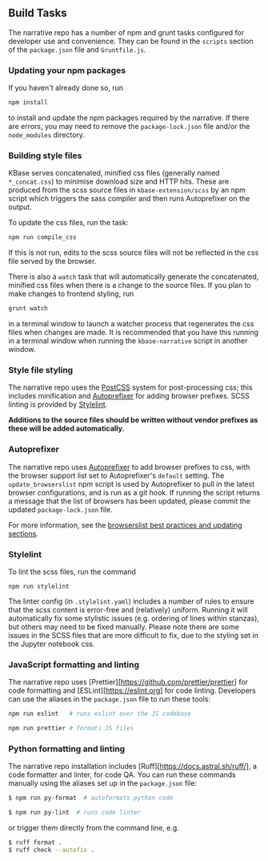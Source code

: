 ## Build Tasks

The narrative repo has a number of npm and grunt tasks configured for developer use and convenience. They can be found in the `scripts` section of the `package.json` file and `Gruntfile.js`.

### Updating your npm packages

If you haven't already done so, run

```sh
npm install
```

to install and update the npm packages required by the narrative. If there are errors, you may need to remove the `package-lock.json` file and/or the `node_modules` directory.

### Building style files

KBase serves concatenated, minified css files (generally named `*_concat.css`) to minimise download size and HTTP hits. These are produced from the scss source files in `kbase-extension/scss` by an npm script which triggers the sass compiler and then runs Autoprefixer on the output.

To update the css files, run the task:

```sh
npm run compile_css
```

If this is not run, edits to the scss source files will not be reflected in the css file served by the browser.

There is also a `watch` task that will automatically generate the concatenated, minified css files when there is a change to the source files. If you plan to make changes to frontend styling, run

```sh
grunt watch
```

in a terminal window to launch a watcher process that regenerates the css files when changes are made. It is recommended that you have this running in a terminal window when running the `kbase-narrative` script in another window.

### Style file styling

The narrative repo uses the [PostCSS](https://github.com/postcss/postcss) system for post-processing css; this includes minification and [Autoprefixer](https://github.com/postcss/autoprefixer) for adding browser prefixes. SCSS linting is provided by [Stylelint](https://stylelint.io).

**Additions to the source files should be written without vendor prefixes as these will be added automatically.**

### Autoprefixer

The narrative repo uses [Autoprefixer](https://github.com/postcss/autoprefixer) to add browser prefixes to css, with the browser support list set to Autoprefixer's `default` setting. The `update_browserslist` npm script is used by Autoprefixer to pull in the latest browser configurations, and is run as a git hook. If running the script returns a message that the list of browsers has been updated, please commit the updated `package-lock.json` file.

For more information, see the [browserslist best practices and updating sections](https://github.com/browserslist/browserslist#best-practices).

### Stylelint

To lint the scss files, run the command

```
npm run stylelint
```

The linter config (in `.stylelint.yaml`) includes a number of rules to ensure that the scss content is error-free and (relatively) uniform. Running it will automatically fix some stylistic issues (e.g. ordering of lines within stanzas), but others may need to be fixed manually. Please note there are some issues in the SCSS files that are more difficult to fix, due to the styling set in the Jupyter notebook css.

### JavaScript formatting and linting

The narrative repo uses [Prettier][https://github.com/prettier/prettier] for code formatting and [ESLint][https://eslint.org] for code linting. Developers can use the aliases in the `package.json` file to run these tools:

```sh
npm run eslint   # runs eslint over the JS codebase
```

```sh
npm run prettier # formats JS files
```

### Python formatting and linting

The narrative repo installation includes [Ruff][https://docs.astral.sh/ruff/], a code formatter and linter, for code QA. You can run these commands manually using the aliases set up in the `package.json` file:

```sh
$ npm run py-format  # autoformats python code
```

```sh
$ npm run py-lint  # runs code linter
```

or trigger them directly from the command line, e.g.

```sh
$ ruff format .
$ ruff check --autofix .
```
